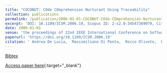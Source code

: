 ```yaml
---
title: "COCONUT: COde COmprehension Nurturant Using Traceability"
collection: publications
permalink: /publication/2006-01-01-COCONUT-COde-COmprehension-Nurturant-Using-Traceability
excerpt: 'DOI: 10.1109/ICSM.2006.19, Scopus ID: 2-s2.0-34547369079, Cited by: 6'
date: 2006-01-01
venue: 'the proceedings of 22nd IEEE International Conference on Software Maintenance (ICSM 2006), 24-27 September 2006, Philadelphia, Pennsylvania, USA'
paperurl: 'https://doi.org/10.1109/ICSM.2006.19'
citation: ' Andrea De Lucia,  Massimiliano Di Penta,  Rocco Oliveto,  Francesco Zurolo, &quot;COCONUT: COde COmprehension Nurturant Using Traceability.&quot; the proceedings of 22nd IEEE International Conference on Software Maintenance (ICSM 2006), 24-27 September 2006, Philadelphia, Pennsylvania, USA, 2006.'
---
```

[Bibtex](https://dblp.org/rec/bib/conf/icsm/LuciaPOZ06)

[Access paper here](https://doi.org/10.1109/ICSM.2006.19){:target="_blank"}
